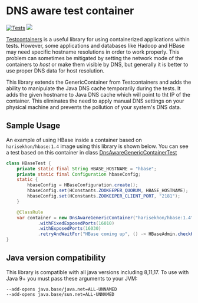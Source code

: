 # DNS aware test container
[![Tests](https://github.com/sahabpardaz/dns-aware-test-container/actions/workflows/ci.yml/badge.svg)](https://github.com/sahabpardaz/dns-aware-test-container/actions/workflows/ci.yml)
[![](https://jitpack.io/v/sahabpardaz/dns-aware-test-container.svg)](https://jitpack.io/#sahabpardaz/dns-aware-test-container)

[Testcontainers](https://www.testcontainers.org) is a useful library for using containerized applications within
tests. However, some applications and databases like Hadoop and HBase may need specific hostname resolutions
in order to work properly. This problem can sometimes be mitigated by setting the network mode of the containers
to *host* or  make them visible by DNS, but generally it is better to use proper DNS data for host resolution.

This library extends the GenericContainer from Testcontainers and adds the ability to manipulate the Java DNS cache
temporarily during the tests. It adds the given hostname to Java DNS cache which will point to tht IP of the container.
This eliminates the need to apply manual DNS settings on your physical machine and prevents the
pollution of your system's DNS data.

## Sample Usage
An example of using HBase inside a container based on `harisekhon/hbase:1.4` image using this library is shown below.
You can see a test based on this container in class [DnsAwareGenericContainerTest](https://github.com/sahabpardaz/dns-aware-test-container/blob/main/src/test/java/ir/sahab/testcontainers/DnsAwareGenericContainerTest.java)

```java
class HBaseTest {
    private static final String HBASE_HOSTNAME = "hbase";
    private static final Configuration hbaseConfig;
    static {
        hbaseConfig = HBaseConfiguration.create();
        hbaseConfig.set(HConstants.ZOOKEEPER_QUORUM, HBASE_HOSTNAME);
        hbaseConfig.set(HConstants.ZOOKEEPER_CLIENT_PORT, "2181");
    }

    @ClassRule
    var container = new DnsAwareGenericContainer("harisekhon/hbase:1.4", HBASE_HOSTNAME)
            .withFixedExposedPorts(16010)
            .withExposedPorts(16030)
            .retryAndWaitFor("HBase coming up", () -> HBaseAdmin.checkHBaseAvailable(hbaseConfig));
}
```

## Java version compatibility
This library is compatible with all java versions including 8,11,17. To use with Java 9+ you must pass these arguments 
to your JVM:
```shell
--add-opens java.base/java.net=ALL-UNNAMED
--add-opens java.base/sun.net=ALL-UNNAMED
```
